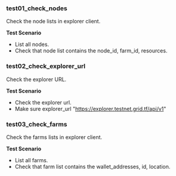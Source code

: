 ### test01_check_nodes

Check the node lists in explorer client.

**Test Scenario**

- List all nodes.
- Check that node list contains the node_id, farm_id, resources.

### test02_check_explorer_url

Check the explorer URL.

**Test Scenario**

- Check the explorer url.
- Make sure explorer_url "https://explorer.testnet.grid.tf/api/v1"

### test03_check_farms

Check the farms lists in explorer client.

**Test Scenario**

- List all farms.
- Check that farm list contains the wallet_addresses, id, location.
